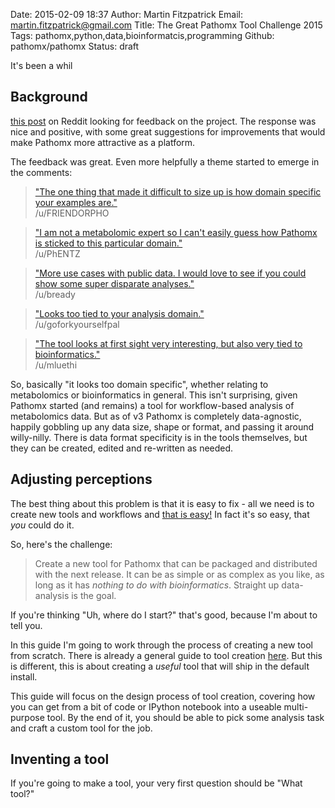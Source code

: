 Date: 2015-02-09 18:37
Author: Martin Fitzpatrick
Email: martin.fitzpatrick@gmail.com
Title: The Great Pathomx Tool Challenge 2015
Tags: pathomx,python,data,bioinformatcis,programming
Github: pathomx/pathomx
Status: draft

It's been a whil

## Background

[this post][reddit-post] on Reddit looking for feedback on the project. The response was nice and positive, with some great suggestions for improvements that would make Pathomx more attractive as a platform. 

The feedback was great. Even more helpfully a theme started to emerge in the comments:

> ["The one thing that made it difficult to size up is how domain specific your examples are."](http://www.reddit.com/r/Python/comments/2uzj6i/pathomx_a_workflowbased_data_analysis_tool/codd37q)  
> /u/FRIENDORPHO

> ["I am not a metabolomic expert so I can't easily guess how Pathomx is sticked to this particular domain."](http://www.reddit.com/r/Python/comments/2uzj6i/pathomx_a_workflowbased_data_analysis_tool/cod9gq2)  
> /u/PhENTZ

> ["More use cases with public data. I would love to see if you could show some super disparate analyses."](http://www.reddit.com/r/Python/comments/2uzj6i/pathomx_a_workflowbased_data_analysis_tool/codr4o9)  
> /u/bready

> ["Looks too tied to your analysis domain."](http://www.reddit.com/r/Python/comments/2uzj6i/pathomx_a_workflowbased_data_analysis_tool/codzjix)  
> /u/goforkyourselfpal

> ["The tool looks at first sight very interesting, but also very tied to bioinformatics."](http://www.reddit.com/r/Python/comments/2uzj6i/pathomx_a_workflowbased_data_analysis_tool/coe1ggl)  
> /u/mluethi

So, basically "it looks too domain specific", whether relating to metabolomics or bioinformatics in general. This isn't surprising, given Pathomx started (and remains) a tool for workflow-based analysis of metabolomics data. But as of v3 Pathomx is completely data-agnostic, happily gobbling up any data size, shape or format, and passing it around willy-nilly. There is data format specificity is in the tools themselves, but they can be created, edited and re-written as needed.

## Adjusting perceptions

The best thing about this problem is that it is easy to fix - all we need is to create new tools and workflows and [that is easy!][new-tool-guide] In fact it's so easy, that *you* could do it. 

So, here's the challenge: 

> Create a new tool for Pathomx that can be packaged and distributed with the next release. It can be as simple or as complex as you like, as long as it has *nothing to do with bioinformatics*. Straight up data-analysis is the goal.

If you're thinking "Uh, where do I start?" that's good, because I'm about to tell you. 

In this guide I'm going to work through the process of creating a new tool from scratch. There is already a general guide to tool creation [here][gremlin-guide]. But this is different, this is about creating a *useful* tool that will ship in the default install.

This guide will focus on the design process of tool creation, covering how you can get from a bit of code or IPython notebook into a useable multi-purpose tool. By the end of it, you should be able to pick some analysis task and craft a custom tool for the job.

## Inventing a tool

If you're going to make a tool, your very first question should be "What tool?" 






[new-tool-guide]: http://docs.pathomx.org/en/latest/creating_custom_tools.html
[reddit-post]: http://www.reddit.com/r/Python/comments/2uzj6i/pathomx_a_workflowbased_data_analysis_tool/
[gremlin-guide]: http://docs.pathomx.org/en/latest/creating_custom_tools.html

